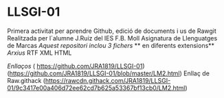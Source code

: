 # LLSGI-01
Primera activitat per aprendre Github,  edició de documents i us de Rawgit
Realitzada per l´alumne J.Ruiz del IES F.B. Moll 
Asignatura de Llenguatges de Marcas
*Aquest repositori inclou 3 fichers* 
** en diferents extensions** 
*Arxius*
RTF
XML
HTML

*Enllaços*
( https://github.com/JRA1819/LLSGI-01)
(https://github.com/JRA1819/LLSGI-01/blob/master/LM2.html) 
Enllaç de Raw.githack 
(https://rawcdn.githack.com/JRA1819/LLSGI-01/9c3417e00a406d72ee62cd7b625a53367bf13cb0/LM2.html)


